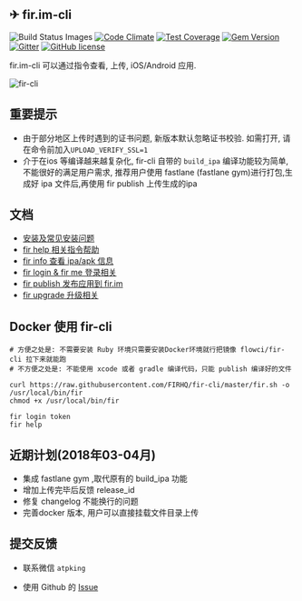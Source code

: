 ✈ fir.im-cli
----    

![Build Status Images](https://travis-ci.org/FIRHQ/fir-cli.svg)
[![Code Climate](https://codeclimate.com/github/FIRHQ/fir-cli/badges/gpa.svg)](https://codeclimate.com/github/FIRHQ/fir-cli)
[![Test Coverage](https://codeclimate.com/github/FIRHQ/fir-cli/badges/coverage.svg)](https://codeclimate.com/github/FIRHQ/fir-cli/coverage)
[![Gem Version](https://badge.fury.io/rb/fir-cli.svg)](http://badge.fury.io/rb/fir-cli)
[![Gitter](https://badges.gitter.im/Join%20Chat.svg)](https://gitter.im/FIRHQ/fir-cli?utm_source=badge&utm_medium=badge&utm_campaign=pr-badge)
[![GitHub license](https://img.shields.io/badge/license-MIT-blue.svg)](https://raw.githubusercontent.com/FIRHQ/fir-cli/master/LICENSE.txt)

fir.im-cli 可以通过指令查看, 上传, iOS/Android 应用.

![fir-cli](http://7rf35s.com1.z0.glb.clouddn.com/fir-cli-new.gif)


## 重要提示
- 由于部分地区上传时遇到的证书问题, 新版本默认忽略证书校验. 如需打开, 请在命令前加入`UPLOAD_VERIFY_SSL=1`
- 介于在ios 等编译越来越复杂化, fir-cli 自带的 `build_ipa` 编译功能较为简单, 不能很好的满足用户需求, 推荐用户使用 fastlane (fastlane gym)进行打包,生成好 ipa 文件后,再使用 fir publish 上传生成的ipa

## 文档

- [安装及常见安装问题](https://github.com/FIRHQ/fir-cli/blob/master/doc/install.md)
- [fir help 相关指令帮助](https://github.com/FIRHQ/fir-cli/blob/master/doc/help.md)
- [fir info 查看 ipa/apk 信息](https://github.com/FIRHQ/fir-cli/blob/master/doc/info.md)
- [fir login & fir me 登录相关](https://github.com/FIRHQ/fir-cli/blob/master/doc/login.md)
- [fir publish 发布应用到 fir.im](https://github.com/FIRHQ/fir-cli/blob/master/doc/publish.md)
- [fir upgrade 升级相关](https://github.com/FIRHQ/fir-cli/blob/master/doc/upgrade.md)

## Docker 使用 fir-cli
```
# 方便之处是: 不需要安装 Ruby 环境只需要安装Docker环境就行把镜像 flowci/fir-cli 拉下来就能跑
# 不方便之处是: 不能使用 xcode 或者 gradle 编译代码，只能 publish 编译好的文件

curl https://raw.githubusercontent.com/FIRHQ/fir-cli/master/fir.sh -o /usr/local/bin/fir
chmod +x /usr/local/bin/fir

fir login token
fir help
```
## 近期计划(2018年03-04月)
- 集成 fastlane gym ,取代原有的 build_ipa 功能
- 增加上传完毕后反馈 release_id 
- 修复 changelog 不能换行的问题
- 完善docker 版本, 用户可以直接挂载文件目录上传

## 提交反馈

- 联系微信 `atpking` 

- 使用 Github 的 [Issue](https://github.com/FIRHQ/fir-cli/issues) 

